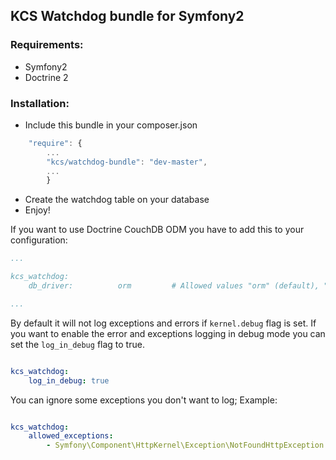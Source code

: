 ## KCS Watchdog bundle for Symfony2

### Requirements:

* Symfony2
* Doctrine 2

### Installation:


* Include this bundle in your composer.json

```javascript
    "require": {
        ...
        "kcs/watchdog-bundle": "dev-master",
        ...
        }
```

* Create the watchdog table on your database
* Enjoy!


If you want to use Doctrine CouchDB ODM you have to add this to your configuration:

```yaml
...

kcs_watchdog:
    db_driver:          orm         # Allowed values "orm" (default), "couchdb"

...
```

By default it will not log exceptions and errors if ```kernel.debug``` flag is
set. If you want to enable the error and exceptions logging in debug mode you
can set the ```log_in_debug``` flag to true.

```yaml

kcs_watchdog:
    log_in_debug: true

```

You can ignore some exceptions you don't want to log; Example:

```yaml

kcs_watchdog:
    allowed_exceptions:
        - Symfony\Component\HttpKernel\Exception\NotFoundHttpException

```
